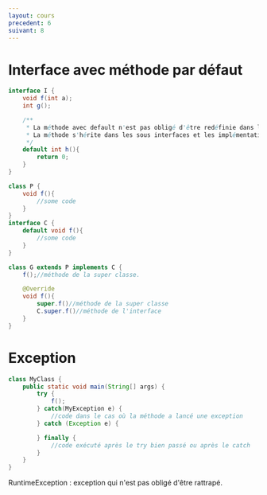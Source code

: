 ```yaml
---
layout: cours
precedent: 6
suivant: 8
---
```


# Interface avec méthode par défaut

```java
interface I {
	void f(int a);
	int g();

	/**
	 * La méthode avec default n'est pas obligé d'être redéfinie dans les classes qui implémentent cette interface
	 * La méthode s'hérite dans les sous interfaces et les implémentations.
	 */
	default int h(){
		return 0;
	}
}
```

```java
class P {
	void f(){
		//some code
	}
}
interface C {
	default void f(){
		//some code
	}
}

class G extends P implements C {
	f();//méthode de la super classe.

	@Override
	void f(){
		super.f()//méthode de la super classe
		C.super.f()//méthode de l'interface
	}
}
```


# Exception

```java
class MyClass {
	public static void main(String[] args) {
		try {
			f();
		} catch(MyException e) {
			//code dans le cas où la méthode a lancé une exception
		} catch (Exception e) {

		} finally {
			//code exécuté après le try bien passé ou après le catch
		}
	}
}

```

RuntimeException : exception qui n'est pas obligé d'être rattrapé.
